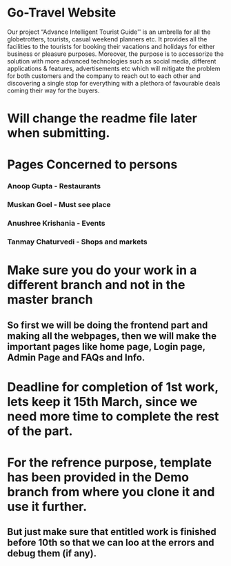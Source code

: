 # Go-Travel Website
Our project “Advance Intelligent Tourist Guide'' is an umbrella for all the globetrotters, tourists, casual weekend planners etc. It provides all the facilities to the tourists for booking their vacations and holidays for either business or pleasure purposes. Moreover, the purpose is to accessorize the solution with more advanced technologies such as social media, different applications & features, advertisements etc which will mitigate the problem for both customers and the company to reach out to each other and discovering a single stop for everything with a plethora of favourable deals coming their way for the buyers.

# Will change the readme file later when submitting.

# Pages Concerned to persons

### Anoop Gupta - Restaurants
### Muskan Goel - Must see place
### Anushree Krishania - Events
### Tanmay Chaturvedi - Shops and markets

# Make sure you do your work in a different branch and not in the master branch

## So first we will be doing the frontend part and making all the webpages, then we will make the important pages like home page, Login page, Admin Page and FAQs and Info. 

# Deadline for completion of 1st work, lets keep it 15th March, since we need more time to complete the rest of the part. 

# For the refrence purpose, template has been provided in the Demo branch from where you clone it and use it further. 
## But just make sure that entitled work is finished before 10th so that we can loo at the errors and debug them (if any).
